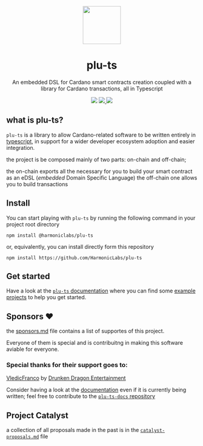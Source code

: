<p align="center">
  <img width="100px" src="./assets/logo/plu-ts.svg" align="center"/>
  <h1 align="center">plu-ts</h1>
  <p align="center">An embedded DSL for Cardano smart contracts creation coupled with a library for Cardano transactions, all in Typescript</p>

  <p align="center">
    <img src="https://img.shields.io/github/commit-activity/m/harmonicpool/plu-ts?style=for-the-badge" />
    <a href="https://twitter.com/hlabs_tech">
      <img src="https://img.shields.io/twitter/follow/hlabs_tech?style=for-the-badge&logo=twitter" />
    </a>
    <a href="https://twitter.com/MicheleHarmonic">
      <img src="https://img.shields.io/twitter/follow/MicheleHarmonic?style=for-the-badge&logo=twitter" />
    </a>
  </p>
</p>

## what is plu-ts?

`plu-ts` is a library to allow Cardano-related software to be written entirely in [typescript](https://www.typescriptlang.org/), in support for a wider developer ecosystem adoption and easier integration.

the project is be composed mainly of two parts: on-chain and off-chain;

the on-chain exports all the necessary for you to build your smart contract as an eDSL (_embedded_ Domain Specific Language)
the off-chain one allows you to build transactions 

## Install

You can start playing with `plu-ts` by running the following command in your project root directory
```
npm install @harmoniclabs/plu-ts
```
or, equivalently, you can install directly form this repository
```
npm install https://github.com/HarmonicLabs/plu-ts
```

## Get started

Have a look at the [`plu-ts` documentation](https://pluts.harmoniclabs.tech/docs/intro) where you can find some [example projects](https://pluts.harmoniclabs.tech/docs/examples/Hello%20World) to help you get started.

## Sponsors ❤️

the [sponsors.md](./sponsors.md) file contains a list of supportes of this project.

Everyone of them is special and is contribuitng in making this software aviable for everyone.

### Special thanks for their support goes to:

[VledicFranco](https://github.com/VledicFranco) by [Drunken Dragon Entertainment](https://twitter.com/DrunkenDragnEnt)

Consider having a look at the [documentation](https://www.harmoniclabs.tech/plu-ts-docs/index.html) even if it is currently being written; feel free to contribute to the [`plu-ts-docs` repository](https://github.com/HarmonicLabs/plu-ts-docs)

## Project Catalyst

a collection of all proposals made in the past is in the [```catalyst-proposals.md```](./catalyst-proposals.md) file
